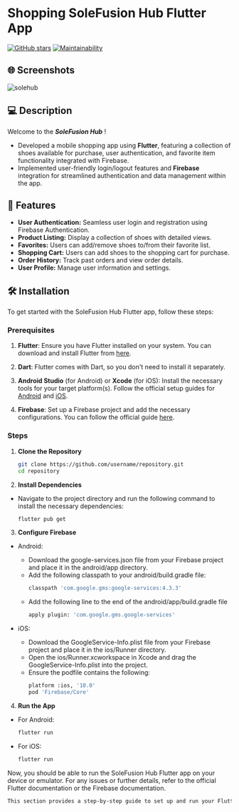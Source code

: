 # Shopping SoleFusion Hub Flutter App
[![GitHub stars](https://img.shields.io/badge/Stars-0-yellow.svg?style=flat-square)](https://github.com/username/repository/stargazers)
[![Maintainability](https://img.shields.io/badge/Maintainability-100%25-brightgreen.svg?style=flat-square)](https://codeclimate.com/github/username/repository)

## :globe_with_meridians: Screenshots
![solehub](https://github.com/sophieLe256/mobile_final_app_project/assets/102685323/b2a6544f-a9c8-45b9-9efd-ee5a50e00a74)

## :computer: Description
Welcome to the ***SoleFusion Hub*** ! 
- Developed a mobile shopping app using **Flutter**, featuring a collection of shoes available for purchase, user authentication, and favorite item functionality integrated with Firebase.
- Implemented user-friendly login/logout features and **Firebase** integration for streamlined authentication and data management within the app.

## :iphone: Features
- **User Authentication:** Seamless user login and registration using Firebase Authentication.
- **Product Listing:** Display a collection of shoes with detailed views.
- **Favorites:** Users can add/remove shoes to/from their favorite list.
- **Shopping Cart:** Users can add shoes to the shopping cart for purchase.
- **Order History:** Track past orders and view order details.
- **User Profile:** Manage user information and settings.

## :hammer_and_wrench: Installation

To get started with the SoleFusion Hub Flutter app, follow these steps:

### Prerequisites

1. **Flutter**: Ensure you have Flutter installed on your system. You can download and install Flutter from [here](https://flutter.dev/docs/get-started/install).

2. **Dart**: Flutter comes with Dart, so you don't need to install it separately.

3. **Android Studio** (for Android) or **Xcode** (for iOS): Install the necessary tools for your target platform(s). Follow the official setup guides for [Android](https://flutter.dev/docs/get-started/editor?tab=androidstudio) and [iOS](https://flutter.dev/docs/get-started/editor?tab=ios).

4. **Firebase**: Set up a Firebase project and add the necessary configurations. You can follow the official guide [here](https://firebase.flutter.dev/docs/overview).

### Steps

1. **Clone the Repository**

   ```bash
   git clone https://github.com/username/repository.git
   cd repository

2. **Install Dependencies**
- Navigate to the project directory and run the following command to install the necessary dependencies:
  ```bash
  flutter pub get
  
3. **Configure Firebase**

- Android:

  - Download the google-services.json file from your Firebase project and place it in the android/app directory.
  - Add the following classpath to your android/build.gradle file:
    ```bash
    classpath 'com.google.gms:google-services:4.3.3'

  - Add the following line to the end of the android/app/build.gradle file
    ```bash
    apply plugin: 'com.google.gms.google-services'
    
- iOS:

  - Download the GoogleService-Info.plist file from your Firebase project and place it in the ios/Runner directory.
  - Open the ios/Runner.xcworkspace in Xcode and drag the GoogleService-Info.plist into the project.
  - Ensure the podfile contains the following:
     ```bash
     platform :ios, '10.0'
     pod 'Firebase/Core'

4. **Run the App**

  - For Android:
    ```bash
    flutter run

   - For iOS:
     ```bash
     flutter run

Now, you should be able to run the SoleFusion Hub Flutter app on your device or emulator. For any issues or further details, refer to the official Flutter documentation or the Firebase documentation.
 ```bash
This section provides a step-by-step guide to set up and run your Flutter app, including the necessary prerequisites, cloning the repository, installing dependencies, configuring Firebase, and running the app on your target platform. If you need more specific details or further customization, let me know!

